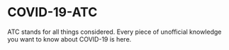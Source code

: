 # COVID-19-ATC
ATC stands for all things considered. Every piece of unofficial knowledge you want to know about COVID-19 is here.
